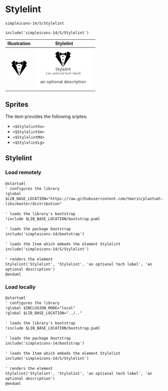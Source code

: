 # Stylelint


```text
simpleicons-14/S/Stylelint
```

```text
include('simpleicons-14/S/Stylelint')
```



| Illustration | Stylelint |
| :---: | :---: |
| ![illustration for Illustration](../../simpleicons-14/S/Stylelint.png) | ![illustration for Stylelint](../../simpleicons-14/S/Stylelint.Local.png) |



## Sprites
The item provides the following sriptes:

- `<$StylelintXs>`
- `<$StylelintSm>`
- `<$StylelintMd>`
- `<$StylelintLg>`





## Stylelint

### Load remotely
```plantuml
@startuml
' configures the library
!global $LIB_BASE_LOCATION="https://raw.githubusercontent.com/tmorin/plantuml-libs/master/distribution"

' loads the library's bootstrap
!include $LIB_BASE_LOCATION/bootstrap.puml

' loads the package bootstrap
include('simpleicons-14/bootstrap')

' loads the Item which embeds the element Stylelint
include('simpleicons-14/S/Stylelint')

' renders the element
Stylelint('Stylelint', 'Stylelint', 'an optional tech label', 'an optional description')
@enduml
```

### Load locally
```plantuml
@startuml
' configures the library
!global $INCLUSION_MODE="local"
!global $LIB_BASE_LOCATION="../.."

' loads the library's bootstrap
!include $LIB_BASE_LOCATION/bootstrap.puml

' loads the package bootstrap
include('simpleicons-14/bootstrap')

' loads the Item which embeds the element Stylelint
include('simpleicons-14/S/Stylelint')

' renders the element
Stylelint('Stylelint', 'Stylelint', 'an optional tech label', 'an optional description')
@enduml
```


